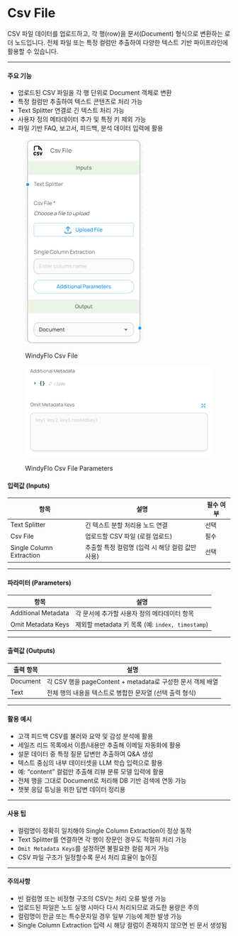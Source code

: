 # Csv File

CSV 파일 데이터를 업로드하고, 각 행(row)을 문서(Document) 형식으로 변환하는 로더 노드입니다. 전체 파일 또는 특정 컬럼만 추출하여 다양한 텍스트 기반 파이프라인에 활용할 수 있습니다.

***

#### 주요 기능

* 업로드된 CSV 파일을 각 행 단위로 Document 객체로 변환
* 특정 컬럼만 추출하여 텍스트 콘텐츠로 처리 가능
* Text Splitter 연결로 긴 텍스트 처리 가능
* 사용자 정의 메타데이터 추가 및 특정 키 제외 가능
* 파일 기반 FAQ, 보고서, 피드백, 분석 데이터 입력에 활용

<figure><img src="../../../.gitbook/assets/스크린샷 2025-05-12 133654.png" alt=""><figcaption><p>WindyFlo Csv File</p></figcaption></figure>

<figure><img src="../../../.gitbook/assets/스크린샷 2025-05-12 133709.png" alt=""><figcaption><p>WindyFlo Csv File Parameters</p></figcaption></figure>

#### 입력값 (Inputs)

| 항목                       | 설명                            | 필수 여부 |
| ------------------------ | ----------------------------- | ----- |
| Text Splitter            | 긴 텍스트 분할 처리용 노드 연결            | 선택    |
| Csv File                 | 업로드할 CSV 파일 (로컬 업로드)          | 필수    |
| Single Column Extraction | 추출할 특정 컬럼명 (입력 시 해당 컬럼 값만 사용) | 선택    |

***

#### 파라미터 (Parameters)

| 항목                  | 설명                                        |
| ------------------- | ----------------------------------------- |
| Additional Metadata | 각 문서에 추가할 사용자 정의 메타데이터 항목                 |
| Omit Metadata Keys  | 제외할 metadata 키 목록 (예: `index, timestamp`) |

***

#### 출력값 (Outputs)

| 출력 항목    | 설명                                            |
| -------- | --------------------------------------------- |
| Document | 각 CSV 행을 pageContent + metadata로 구성한 문서 객체 배열 |
| Text     | 전체 행의 내용을 텍스트로 병합한 문자열 (선택 출력 형식)             |

***

#### 활용 예시

* 고객 피드백 CSV를 불러와 요약 및 감성 분석에 활용
* 세일즈 리드 목록에서 이름/내용만 추출해 이메일 자동화에 활용
* 설문 데이터 중 특정 질문 답변만 추출하여 Q\&A 생성
* 텍스트 중심의 내부 데이터셋을 LLM 학습 입력으로 활용
* 예: “content” 컬럼만 추출해 리뷰 분류 모델 입력에 활용
* 전체 행을 그대로 Document로 처리해 DB 기반 검색에 연동 가능
* 챗봇 응답 튜닝을 위한 답변 데이터 정리용

***

#### 사용 팁

* 컬럼명이 정확히 일치해야 Single Column Extraction이 정상 동작
* Text Splitter를 연결하면 각 행이 장문인 경우도 적절히 처리 가능
* `Omit Metadata Keys`를 설정하면 불필요한 컬럼 제거 가능
* CSV 파일 구조가 일정할수록 문서 처리 효율이 높아짐

***

#### 주의사항

* 빈 컬럼명 또는 비정형 구조의 CSV는 처리 오류 발생 가능
* 업로드된 파일은 노드 실행 시마다 다시 처리되므로 과도한 용량은 주의
* 컬럼명이 한글 또는 특수문자일 경우 일부 기능에 제한 발생 가능
* Single Column Extraction 입력 시 해당 컬럼이 존재하지 않으면 빈 문서 생성됨
